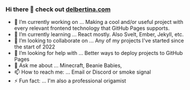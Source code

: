 ### Hi there 👋 check out [delbertina.com](delbertina.com)


- 🔭 I’m currently working on ... Making a cool and/or useful project with every relevant frontend technology that GitHub Pages supports.
- 🌱 I’m currently learning ... React mostly. Also Svelt, Ember, Jekyll, etc.
- 👯 I’m looking to collaborate on ... Any of my projects I've started since the start of 2022
- 🤔 I’m looking for help with ... Better ways to deploy projects to GitHub Pages
- 💬 Ask me about ... Minecraft, Beanie Babies,
- 📫 How to reach me: ... Email or Discord or smoke signal
- ⚡ Fun fact: ... I'm also a professional origamist 
